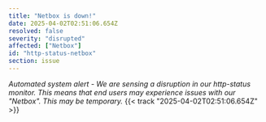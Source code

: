 ```yaml
---
title: "Netbox is down!"
date: 2025-04-02T02:51:06.654Z
resolved: false
severity: "disrupted"
affected: ["Netbox"]
id: "http-status-netbox"
section: issue
---
```


**Automated system alert* - We are sensing a disruption in our http-status monitor. This means that end users may experience issues with our "Netbox". This may be temporary.* {{< track "2025-04-02T02:51:06.654Z" >}}
